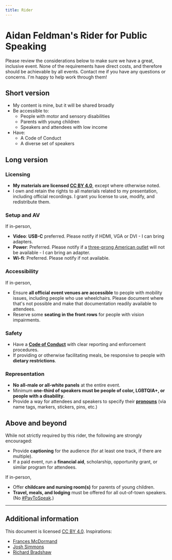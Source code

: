 ```yaml
---
title: Rider
---
```


# Aidan Feldman's Rider for Public Speaking

Please review the considerations below to make sure we have a great, inclusive event. None of the requirements have direct costs, and therefore should be achievable by all events. Contact me if you have any questions or concerns. I'm happy to help work through them!

## Short version

- My content is mine, but it will be shared broadly
- Be accessible to:
  - People with motor and sensory disabilities
  - Parents with young children
  - Speakers and attendees with low income
- Have:
  - A Code of Conduct
  - A diverse set of speakers

## Long version

### Licensing

- **My materials are licensed [CC BY 4.0](https://creativecommons.org/licenses/by/4.0/)**, except where otherwise noted.
- I own and retain the rights to all materials related to my presentation, including official recordings. I grant you license to use, modify, and redistribute them.

### Setup and AV

If in-person,

- **Video**: **USB-C** preferred. Please notify if HDMI, VGA or DVI - I can bring adapters.
- **Power**: Preferred. Please notify if a [three-prong American outlet](https://www.iec.ch/worldplugs/typeB.htm) will not be available - I can bring an adapter.
- **Wi-fi**: Preferred. Please notify if not available.

### Accessibility

If in-person,

- Ensure **all official event venues are accessible** to people with mobility issues, including people who use wheelchairs. Please document where that's not possible and make that documentation readily available to attendees.
- Reserve some **seating in the front rows** for people with vision impairments.

### Safety

- Have a **[Code of Conduct](https://www.ashedryden.com/blog/codes-of-conduct-101-faq)** with clear reporting and enforcement procedures.
- If providing or otherwise facilitating meals, be responsive to people with **dietary restrictions**.

### Representation

- **No all-male or all-white panels** at the entire event.
- Minimum **one-third of speakers must be people of color, LGBTQIA+, or people with a disability**.
- Provide a way for attendees and speakers to specify their [**pronouns**](https://pronoun.is/) (via name tags, markers, stickers, pins, etc.)

## Above and beyond

While not strictly required by this rider, the following are strongly encouraged:

- Provide **captioning** for the audience (for at least one track, if there are multiple).
- If a paid event, run a **financial aid**, scholarship, opportunity grant, or similar program for attendees.

If in-person,

- Offer **childcare and nursing room(s)** for parents of young children.
- **Travel, meals, and lodging** must be offered for all out-of-town speakers. (No [\#PayToSpeak](https://paytospeak.org/).)

---

## Additional information

This document is licensed [CC BY 4.0](https://creativecommons.org/licenses/by/4.0/). Inspirations:

- [Frances McDormand](https://www.npr.org/sections/thetwo-way/2018/03/05/590867132/whats-an-inclusion-rider-here-s-the-story-behind-frances-mcdormand-s-closing-wor)
- [Josh Simmons](https://github.com/joshsimmons/inclusion-rider)
- [Richard Bradshaw](https://thefriendlytester.co.uk/speaker-rider/)
